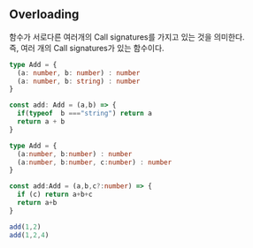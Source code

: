 
## Overloading  
함수가 서로다른 여러개의 Call signatures를 가지고 있는 것을 의미한다.  
즉, 여러 개의 Call signatures가 있는 함수이다.

```typescript
type Add = {
  (a: number, b: number) : number
  (a: number, b: string) : number 
}

const add: Add = (a,b) => {
  if(typeof  b ==="string") return a
  return a + b 
}
```

```typescript
type Add = {
  (a:number, b:number) : number
  (a:number, b:number, c:number) : number
}

const add:Add = (a,b,c?:number) => {
  if (c) return a+b+c
  return a+b
}

add(1,2)
add(1,2,4)
```